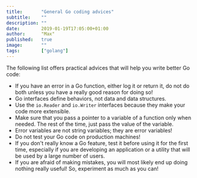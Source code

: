 ```yaml
---
title:       "General Go coding advices"
subtitle:    ""
description: ""
date:        2019-01-19T17:05:00+01:00
author:      "Max"
published:   true
image:       ""
tags:        ["golang"]
---
```



The following list offers practical advices that will help you write better Go code:

- If you have an error in a Go function, either log it or return it, do not do both unless you have a really good reason for doing so!
- Go interfaces define behaviors, not data and data structures.
- Use the `io.Reader` and `io.Writer` interfaces because they make your code more extensible.
- Make sure that you pass a pointer to a variable of a function only when needed. The rest of the time, just pass the value of the variable.
- Error variables are not string variables; they are error variables!
- Do not test your Go code on production machines!
- If you don't really know a Go feature, test it before using it for the first time, especially if you are developing an application or a utility that will be used by a large number of users.
- If you are afraid of making mistakes, you will most likely end up doing nothing really useful! So, experiment as much as you can!